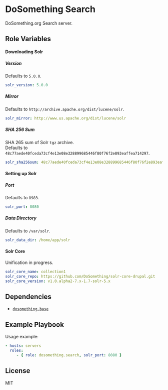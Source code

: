 DoSomething Search
=========

DoSomething.org Search server.

Role Variables
--------------
#### Downloading Solr
##### Version
Defaults to `5.0.0`.

```yml
solr_version: 5.0.0
```

##### Mirror
Defaults to `http://archive.apache.org/dist/lucene/solr`.

```yml
solr_mirror: http://www.us.apache.org/dist/lucene/solr
```

##### SHA 256 Sum
SHA 265 sum of Solr `tgz` archive.  
Defaults to `48c77aede40fceda73cf4e13e08e328899685446f80f76f2e893eaffea714297`.

```yml
solr_sha256sum: 48c77aede40fceda73cf4e13e08e328899685446f80f76f2e893eaffea714297
```

#### Setting up Solr
##### Port
Defaults to `8983`.
```yml
solr_port: 8080
```

##### Data Directory
Defaults to `/var/solr`.

```yml
solr_data_dir: /home/app/solr
```
#### Solr Core
Unification in progress.

```yml
solr_core_name: collection1
solr_core_repo: https://github.com/DoSomething/solr-core-drupal.git
solr_core_version: v1.0.alpha2-7.x-1.7-solr-5.x
```


Dependencies
------------

- [`dosomething.base`](https://github.com/DoSomething/ansible-base)

Example Playbook
----------------

Usage example:

```yml
- hosts: servers
  roles:
     - { role: dosomething.search, solr_port: 8080 }
```

License
-------

MIT

